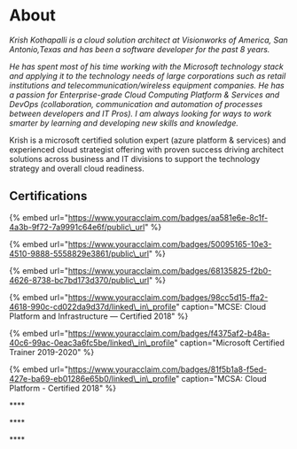 # About

_Krish Kothapalli is a cloud solution architect at Visionworks of America, San Antonio,Texas and has been a software developer for the past 8 years._

_He has spent most of his time working with the Microsoft technology stack and applying it to the technology needs of large corporations such as retail institutions and telecommunication/wireless equipment companies. He has a passion for Enterprise-grade Cloud Computing Platform & Services and DevOps \(collaboration, communication and automation of processes between developers and IT Pros\). I am always looking for ways to work smarter by learning and developing new skills and knowledge._

Krish is a microsoft certified solution expert \(azure platform & services\) and experienced cloud strategist offering with proven success driving architect solutions across business and IT divisions to support the technology strategy and overall cloud readiness.

## **Certifications**

{% embed url="https://www.youracclaim.com/badges/aa581e6e-8c1f-4a3b-9f72-7a9991c64e6f/public\_url" %}

{% embed url="https://www.youracclaim.com/badges/50095165-10e3-4510-9888-5558829e3861/public\_url" %}

{% embed url="https://www.youracclaim.com/badges/68135825-f2b0-4626-8738-bc7bd173d370/public\_url" %}



{% embed url="https://www.youracclaim.com/badges/98cc5d15-ffa2-4618-990c-cd022da9d37d/linked\_in\_profile" caption="MCSE: Cloud Platform and Infrastructure — Certified 2018" %}

{% embed url="https://www.youracclaim.com/badges/f4375af2-b48a-40c6-99ac-0eac3a6fc5be/linked\_in\_profile" caption="Microsoft Certified Trainer 2019-2020" %}

{% embed url="https://www.youracclaim.com/badges/81f5b1a8-f5ed-427e-ba69-eb01286e65b0/linked\_in\_profile" caption="MCSA: Cloud Platform - Certified 2018" %}

\*\*\*\*

\*\*\*\*

\*\*\*\*


